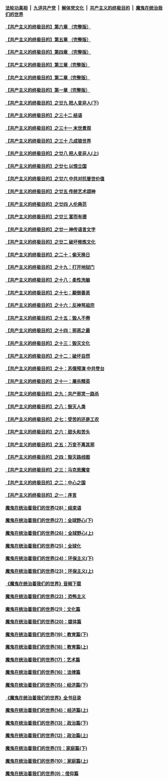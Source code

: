 

####  [法轮功真相](../../../../basic/blob/master/README.md?t=07090331) &nbsp;|&nbsp; [九评共产党](../../../../9ping.md/blob/master/README.md?t=07090331) &nbsp;|&nbsp; [解体党文化](../../../../jtdwh.md/blob/master/README.md?t=07090331)  &nbsp;|&nbsp; [共产主义的终极目的](../../../../gczydzjmd.md/blob/master/README.md?t=07090331) &nbsp;|&nbsp; [魔鬼在统治我们的世界](../../../../mgztzwmdsj.md/blob/master/README.md?t=07090331) 

#### [【共产主义的终极目的】第六章 （完整版）](../pages/nsc422/n11428913.md?t=07090331) 

#### [【共产主义的终极目的】第五章 （完整版）](../pages/nsc422/n11428912.md?t=07090331) 

#### [【共产主义的终极目的】第四章 （完整版）](../pages/nsc422/n11428907.md?t=07090331) 

#### [【共产主义的终极目的】第三章（完整版）](../pages/nsc422/n11428848.md?t=07090331) 

#### [【共产主义的终极目的】第二章（完整版）](../pages/nsc422/n11428831.md?t=07090331) 

#### [【共产主义的终极目的】第一章（完整版）](../pages/nsc422/n11417651.md?t=07090331) 

#### [【共产主义的终极目的】之廿九 把人变非人(下)](../pages/nsc422/n11344140.md?t=07090331) 

#### [【共产主义的终极目的】之三十二 结语](../pages/nsc422/n11360535.md?t=07090331) 

#### [【共产主义的终极目的】之三十一 末世景观](../pages/nsc422/n11351129.md?t=07090331) 

#### [【共产主义的终极目的】之三十 几成狼世界](../pages/nsc422/n11348280.md?t=07090331) 

#### [【共产主义的终极目的】之廿八 把人变非人(上)](../pages/nsc422/n11340492.md?t=07090331) 

#### [【共产主义的终极目的】之廿七 以恨立国](../pages/nsc422/n11336944.md?t=07090331) 

#### [【共产主义的终极目的】之廿六 中共对抗普世价值](../pages/nsc422/n11324785.md?t=07090331) 

#### [【共产主义的终极目的】之廿五 传统艺术颂神](../pages/nsc422/n11296396.md?t=07090331) 

#### [【共产主义的终极目的】之廿四 人伦典范](../pages/nsc422/n11296397.md?t=07090331) 

#### [【共产主义的终极目的】之廿三 富而有德](../pages/nsc422/n11283598.md?t=07090331) 

#### [【共产主义的终极目的】之廿一 神传语言文字](../pages/nsc422/n11263265.md?t=07090331) 

#### [【共产主义的终极目的】之廿二 破坏修炼文化](../pages/nsc422/n11245728.md?t=07090331) 

#### [【共产主义的终极目的】之二十：偷天换日](../pages/nsc422/n11238846.md?t=07090331) 

#### [【共产主义的终极目的】之十九：打开地狱门](../pages/nsc422/n11206376.md?t=07090331) 

#### [【共产主义的终极目的】之十八：柔性洗脑](../pages/nsc422/n11199994.md?t=07090331) 

#### [【共产主义的终极目的】之十七：颠倒善恶](../pages/nsc422/n11179782.md?t=07090331) 

#### [【共产主义的终极目的】之十六：反神骂祖宗](../pages/nsc422/n11166798.md?t=07090331) 

#### [【共产主义的终极目的】之十五：毁人不倦](../pages/nsc422/n11166792.md?t=07090331) 

#### [【共产主义的终极目的】之十四：邪恶之最](../pages/nsc422/n11150249.md?t=07090331) 

#### [【共产主义的终极目的】之十三：毁灭文化](../pages/nsc422/n11135227.md?t=07090331) 

#### [【共产主义的终极目的】之十二：破坏自然](../pages/nsc422/n11135214.md?t=07090331) 

#### [【共产主义的终极目的】之十：苏俄预演 中共登台](../pages/nsc422/n11118424.md?t=07090331) 

#### [【共产主义的终极目的】之十一：屠杀精英](../pages/nsc422/n11118442.md?t=07090331) 

#### [【共产主义的终极目的】之九：共产邪灵一路杀](../pages/nsc422/n11114139.md?t=07090331) 

#### [【共产主义的终极目的】之八：毁灭人类](../pages/nsc422/n11108503.md?t=07090331) 

#### [【共产主义的终极目的】之七：受苦的还是工农](../pages/nsc422/n11101809.md?t=07090331) 

#### [【共产主义的终极目的】之六：甜头和苦头](../pages/nsc422/n11096971.md?t=07090331) 

#### [【共产主义的终极目的】之五：万变不离其邪](../pages/nsc422/n11091285.md?t=07090331) 

#### [【共产主义的终极目的】之四：毁灭路线图](../pages/nsc422/n11086284.md?t=07090331) 

#### [【共产主义的终极目的】之三：马克思魔变](../pages/nsc422/n11061941.md?t=07090331) 

#### [【共产主义的终极目的】之二：中心之国](../pages/nsc422/n11047728.md?t=07090331) 

#### [【共产主义的终极目的】之一：序言](../pages/nsc422/n11086077.md?t=07090331) 

#### [魔鬼在统治着我们的世界(28)：结束语](../pages/nsc422/n10936246.md?t=07090331) 

#### [魔鬼在统治着我们的世界(27)：全球野心(下)](../pages/nsc422/n10928319.md?t=07090331) 

#### [魔鬼在统治着我们的世界(26)：全球野心(上)](../pages/nsc422/n10900318.md?t=07090331) 

#### [魔鬼在统治着我们的世界(25)：全球化](../pages/nsc422/n10788205.md?t=07090331) 

#### [魔鬼在统治着我们的世界(24)：环保主义(下)](../pages/nsc422/n10695307.md?t=07090331) 

#### [魔鬼在统治着我们的世界(23)：环保主义(上)](../pages/nsc422/n10688613.md?t=07090331) 

#### [《魔鬼在统治着我们的世界》音频下载](../pages/nsc422/n10635553.md?t=07090331) 

#### [魔鬼在统治着我们的世界(22)：恐怖主义](../pages/nsc422/n10614727.md?t=07090331) 

#### [魔鬼在统治着我们的世界(21)：文化篇](../pages/nsc422/n10597706.md?t=07090331) 

#### [魔鬼在统治着我们的世界(20)：媒体篇](../pages/nsc422/n10586579.md?t=07090331) 

#### [魔鬼在统治着我们的世界(19)：教育篇(下)](../pages/nsc422/n10564808.md?t=07090331) 

#### [魔鬼在统治着我们的世界(18)：教育篇(上)](../pages/nsc422/n10526970.md?t=07090331) 

#### [魔鬼在统治着我们的世界(17)：艺术篇](../pages/nsc422/n10499093.md?t=07090331) 

#### [魔鬼在统治着我们的世界(16)：法律篇](../pages/nsc422/n10485969.md?t=07090331) 

#### [魔鬼在统治着我们的世界(15)：经济篇(下)](../pages/nsc422/n10469975.md?t=07090331) 

#### [《魔鬼在统治着我们的世界》全书目录](../pages/nsc422/n10464261.md?t=07090331) 

#### [魔鬼在统治着我们的世界(14)：经济篇(上)](../pages/nsc422/n10457370.md?t=07090331) 

#### [魔鬼在统治着我们的世界(13)：政治篇(下)](../pages/nsc422/n10448270.md?t=07090331) 

#### [魔鬼在统治着我们的世界(12)：政治篇(上)](../pages/nsc422/n10444576.md?t=07090331) 

#### [魔鬼在统治着我们的世界(11)：家庭篇(下)](../pages/nsc422/n10440961.md?t=07090331) 

#### [魔鬼在统治着我们的世界(10)：家庭篇(上)](../pages/nsc422/n10435448.md?t=07090331) 

#### [魔鬼在统治着我们的世界(9)：信仰篇](../pages/nsc422/n10432159.md?t=07090331) 

